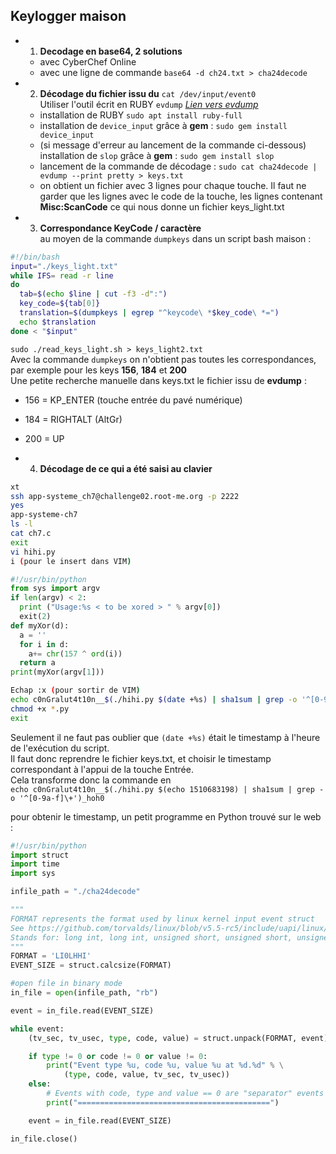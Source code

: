 Keylogger maison
----------------

- 1) **Decodage en base64, 2 solutions**
    - avec CyberChef Online
    - avec une ligne de commande `base64 -d ch24.txt > cha24decode`


- 2) **Décodage du fichier issu du** `cat /dev/input/event0`  
Utiliser l'outil écrit en RUBY `evdump` [*Lien vers evdump*](https://www.rubydoc.info/gems/device_input/0.3.1.1)  
  - installation de RUBY `sudo apt install ruby-full`
  - installation de `device_input` grâce à **gem** : `sudo gem install device_input`
  - (si message d'erreur au lancement de la commande ci-dessous) installation de `slop`  grâce à **gem** : `sudo gem install slop`  
  - lancement de la commande de décodage : `sudo cat cha24decode |  evdump --print pretty > keys.txt`
  - on obtient un fichier avec 3 lignes pour chaque touche. Il faut ne garder que les lignes avec le code de la touche, les lignes contenant **Misc:ScanCode** ce qui nous donne un fichier keys_light.txt

- 3) **Correspondance KeyCode / caractère**  
au moyen de la commande `dumpkeys` dans un script bash maison :

```bash
#!/bin/bash
input="./keys_light.txt"
while IFS= read -r line
do
  tab=$(echo $line | cut -f3 -d":")
  key_code=${tab[0]}
  translation=$(dumpkeys | egrep "^keycode\ *$key_code\ *=")
  echo $translation
done < "$input"
```

`sudo ./read_keys_light.sh > keys_light2.txt`  
Avec la commande `dumpkeys` on n'obtient pas toutes les correspondances, par exemple pour les keys **156**, **184** et **200**  
Une petite recherche manuelle dans keys.txt le fichier issu de **evdump** :
  - 156 = KP_ENTER (touche entrée du pavé numérique)
  - 184 = RIGHTALT (AltGr)
  - 200 = UP

- 4) **Décodage de ce qui a été saisi au clavier**  
```bash
xt
ssh app-systeme_ch7@challenge02.root-me.org -p 2222
yes
app-systeme-ch7
ls -l
cat ch7.c
exit
vi hihi.py
i (pour le insert dans VIM)
```
```python
#!/usr/bin/python
from sys import argv
if len(argv) < 2:
  print ("Usage:%s < to be xored > " % argv[0])
  exit(2)
def myXor(d):
  a = ''
  for i in d:
    a+= chr(157 ^ ord(i))
  return a
print(myXor(argv[1]))
```
```bash
Echap :x (pour sortir de VIM)
echo c0nGralut4t10n__$(./hihi.py $(date +%s) | sha1sum | grep -o '^[0-9a-f]\+')_hoh0 > /tmp/flag
chmod +x *.py
exit
```
Seulement il ne faut pas oublier que `(date +%s)` était le timestamp à l'heure de l'exécution du script.  
Il faut donc reprendre le fichier keys.txt, et choisir le timestamp correspondant à l'appui de la touche Entrée.  
Cela transforme donc la commande en   
`echo c0nGralut4t10n__$(./hihi.py $(echo 1510683198) | sha1sum | grep -o '^[0-9a-f]\+')_hoh0`

pour obtenir le timestamp, un petit programme en Python trouvé sur le web :
```python
#!/usr/bin/python
import struct
import time
import sys

infile_path = "./cha24decode"

"""
FORMAT represents the format used by linux kernel input event struct
See https://github.com/torvalds/linux/blob/v5.5-rc5/include/uapi/linux/input.h#L28
Stands for: long int, long int, unsigned short, unsigned short, unsigned int
"""
FORMAT = 'LI0LHHI'
EVENT_SIZE = struct.calcsize(FORMAT)

#open file in binary mode
in_file = open(infile_path, "rb")

event = in_file.read(EVENT_SIZE)

while event:
    (tv_sec, tv_usec, type, code, value) = struct.unpack(FORMAT, event)

    if type != 0 or code != 0 or value != 0:
        print("Event type %u, code %u, value %u at %d.%d" % \
            (type, code, value, tv_sec, tv_usec))
    else:
        # Events with code, type and value == 0 are "separator" events
        print("===========================================")

    event = in_file.read(EVENT_SIZE)

in_file.close()

```
